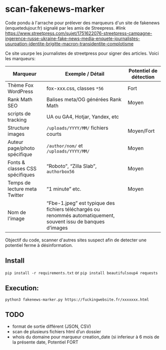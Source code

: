 # scan-fakenews-marker
Code pondu à l'arrache pour prélever des marqueurs d'un site de fakenews (enquetedujour.fr) signalé par les amis de Streepress. 
#link https://www.streetpress.com/sujet/1751622076-streetpress-campagne-ingerence-russe-ukraine-fake-news-media-enquete-journalistes-usurpation-identite-brigitte-macron-transidentite-complotisme

Ce site usurpe les journalistes de streetpress pour signer des articles.
Voici les marqueurs:

| Marqueur                        | Exemple / Détail                      | Potentiel de détection |
| ------------------------------- | ------------------------------------- | ---------------------- |
| Thème Fox WordPress             | fox-xxx.css, classes `*56`            | Fort                   |
| Rank Math SEO                   | Balises meta/OG générées Rank Math    | Moyen                  |
|scripts de tracking              | UA ou GA4, Hotjar, Yandex, etc
| Structure images                | `/uploads/YYYY/MM/` fichiers courts   | Moyen/Fort             |
| Auteur page/photo spécifique    | `/author/nom/` et `/uploads/YYYY/MM/` | Moyen                  |
| Fonts & classes CSS spécifiques | “Roboto”, “Zilla Slab”, `authorbox56` | Moyen                  |
| Temps de lecture meta Twitter   | “1 minute” etc.                       | Moyen                  |
| Nom de l'image                  | “Fbe-1.jpeg” est typique des fichiers téléchargés ou renommés automatiquement, souvent issu de banques d’images


Objectif du code, scanner d'autres sites suspect afin de detecter une potentiel ferme à désinformation.

## Install
`pip install -r requirements.txt` or `pip install beautifulsoup4 requests`

## Execution:
`python3 fakenews-marker.py https://fuckingwebsite.fr/xxxxxxx.html`

## TODO
- format de sortie différent (JSON, CSV) 
- scan de plusieurs fichiers html d’un dossier
- whois du domaine pour marqueur creation_date (si inferieur à 6 mois de la présente date, Potentiel FORT
